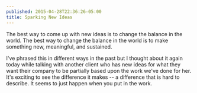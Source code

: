 ```yaml
---
published: 2015-04-28T22:36:26-05:00
title: Sparking New Ideas
---
```

The best way to come up with new ideas is to change the balance in the world. The best way to change the balance in the world is to make something new, meaningful, and sustained.

I've phrased this in different ways in the past but I thought about it again today while talking with another client who has new ideas for what they want their company to be partially based upon the work we've done for her. It's exciting to see the difference it makes -- a difference that is hard to describe. It seems to just happen when you put in the work.